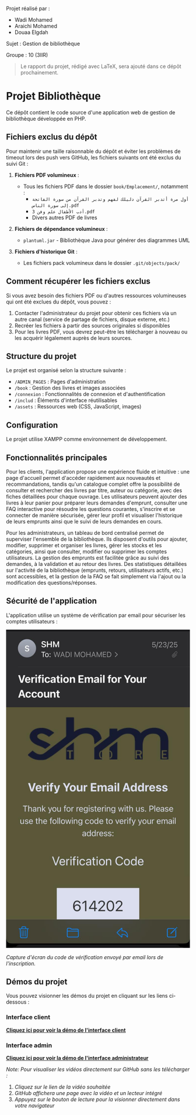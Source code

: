 Projet réalisé par :
- Wadi Mohamed
- Araichi Mohamed
- Douaa Elgdah

Sujet : Gestion de bibliothèque

Groupe : 10 (3IIR)

> Le rapport du projet, rédigé avec LaTeX, sera ajouté dans ce dépôt prochainement.

# Projet Bibliothèque

Ce dépôt contient le code source d'une application web de gestion de bibliothèque développée en PHP.

## Fichiers exclus du dépôt

Pour maintenir une taille raisonnable du dépôt et éviter les problèmes de timeout lors des push vers GitHub, les fichiers suivants ont été exclus du suivi Git :

1. **Fichiers PDF volumineux** :
   - Tous les fichiers PDF dans le dossier `book/Emplacement/`, notamment :
     - `أول مرة أتدبر القرآن دليلك لفهم وتدبر القرآن من سورة الفاتحة إلى سورة الناس.pdf`
     - `أدب الأطفال علم وفن 3.pdf`
     - Divers autres PDF de livres

2. **Fichiers de dépendance volumineux** :
   - `plantuml.jar` - Bibliothèque Java pour générer des diagrammes UML

3. **Fichiers d'historique Git** :
   - Les fichiers pack volumineux dans le dossier `.git/objects/pack/`

## Comment récupérer les fichiers exclus

Si vous avez besoin des fichiers PDF ou d'autres ressources volumineuses qui ont été exclues du dépôt, vous pouvez :

1. Contacter l'administrateur du projet pour obtenir ces fichiers via un autre canal (service de partage de fichiers, disque externe, etc.)
2. Recréer les fichiers à partir des sources originales si disponibles
3. Pour les livres PDF, vous devrez peut-être les télécharger à nouveau ou les acquérir légalement auprès de leurs sources.

## Structure du projet

Le projet est organisé selon la structure suivante :
- `/ADMIN_PAGES` : Pages d'administration
- `/book` : Gestion des livres et images associées
- `/connexion` : Fonctionnalités de connexion et d'authentification
- `/includ` : Éléments d'interface réutilisables
- `/assets` : Ressources web (CSS, JavaScript, images)

## Configuration

Le projet utilise XAMPP comme environnement de développement.

## Fonctionnalités principales

Pour les clients, l'application propose une expérience fluide et intuitive : une page d'accueil permet d'accéder rapidement aux nouveautés et recommandations, tandis qu'un catalogue complet offre la possibilité de consulter et rechercher des livres par titre, auteur ou catégorie, avec des fiches détaillées pour chaque ouvrage. Les utilisateurs peuvent ajouter des livres à leur panier pour préparer leurs demandes d'emprunt, consulter une FAQ interactive pour résoudre les questions courantes, s'inscrire et se connecter de manière sécurisée, gérer leur profil et visualiser l'historique de leurs emprunts ainsi que le suivi de leurs demandes en cours.

Pour les administrateurs, un tableau de bord centralisé permet de superviser l'ensemble de la bibliothèque. Ils disposent d'outils pour ajouter, modifier, supprimer et organiser les livres, gérer les stocks et les catégories, ainsi que consulter, modifier ou supprimer les comptes utilisateurs. La gestion des emprunts est facilitée grâce au suivi des demandes, à la validation et au retour des livres. Des statistiques détaillées sur l'activité de la bibliothèque (emprunts, retours, utilisateurs actifs, etc.) sont accessibles, et la gestion de la FAQ se fait simplement via l'ajout ou la modification des questions/réponses.

## Sécurité de l'application

L'application utilise un système de vérification par email pour sécuriser les comptes utilisateurs :

![Vérification par email](Records/Gmail.jpeg)

*Capture d'écran du code de vérification envoyé par email lors de l'inscription.*

## Démos du projet

Vous pouvez visionner les démos du projet en cliquant sur les liens ci-dessous :

### Interface client

**[Cliquez ici pour voir la démo de l'interface client](https://github.com/mohamed-wadi/PROJET_BIBLIOTHEQUE/raw/records-branch/Records/Record.mov)**

### Interface admin

**[Cliquez ici pour voir la démo de l'interface administrateur](https://github.com/mohamed-wadi/PROJET_BIBLIOTHEQUE/raw/records-branch/Records/Record%20Part%20Admin.mov)**

*Note: Pour visualiser les vidéos directement sur GitHub sans les télécharger :*
1. *Cliquez sur le lien de la vidéo souhaitée*
2. *GitHub affichera une page avec la vidéo et un lecteur intégré*
3. *Appuyez sur le bouton de lecture pour la visionner directement dans votre navigateur*

